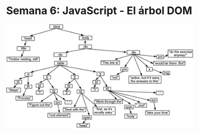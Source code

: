 <div style="page-break-after: always; visibility: hidden"> 
\pagebreak 
</div>

# Semana 6: JavaScript - El árbol DOM

![El árbol DOM](./docs/tree.png)

